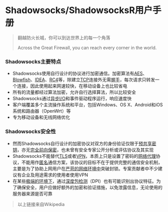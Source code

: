 # Shadowsocks/ShadowsocksR用户手册

> 翻越防火长城，你可以到达世界上的每一个角落
>
> Across the Great Firewall, you can reach every corner in the world.

### Shadowsocks主要特点

* Shadowsocks使用自行设计的协议进行加密通信。加密算法有[AES](https://zh.wikipedia.org/wiki/高级加密标准)、[Blowfish](https://zh.wikipedia.org/wiki/Blowfish_%28密码学%29)、[IDEA](https://zh.wikipedia.org/wiki/IDEA算法)、[RC4](https://zh.wikipedia.org/wiki/RC4)等，除建立[TCP](https://zh.wikipedia.org/wiki/TCP)连接外无需[握手](https://zh.wikipedia.org/wiki/握手_%28技术%29)，每次请求只转发一个连接，因此使用起来网速较快，在移动设备上也比较省电
* 所有的流量都经过算法加密，允许自行选择算法，所以比较安全
* Shadowsocks通过[异步I/O](https://zh.wikipedia.org/w/index.php?title=异步I/O&action=edit&redlink=1)和事件驱动程序运行，响应速度快
* 客户端覆盖多个主流操作系统和平台，包括Windows、OS X、Android和iOS系统和路由器（OpenWrt）等
* 专为移动设备和无线网络优化

### Shadowsocks安全性

* 然而Shadowsocks自行设计的加密协议对双方的身份验证仅限于[预共享密钥](https://zh.wikipedia.org/w/index.php?title=预共享密钥&action=edit&redlink=1)，亦无[完全前向保密](https://zh.wikipedia.org/wiki/完全前向保密)，也未曾有安全专家公开分析或评估协议及其实现
* Shadowsocks不能替代[TLS](https://zh.wikipedia.org/wiki/TLS)或者[VPN](https://zh.wikipedia.org/wiki/VPN)，本质上只是设置了密码的[网络代理](https://zh.wikipedia.org/wiki/代理服务器)协议，不能用作[匿名](https://zh.wikipedia.org/wiki/匿名)通信方案，该协议的目标不在于提供完整的通信安全机制，主要是为了协助上网用户在[严苛的网络环境中](https://zh.wikipedia.org/wiki/互联网审查)突破封锁。专案贡献者中不少建议有企业及用途需求的使用者使用VPN
* 在某些[极端的环境下](https://zh.wikipedia.org/wiki/防火长城)，通过[深度包检测](https://zh.wikipedia.org/wiki/深度包检测)（DPI）也有可能识别出协议特征。为了确保安全，用户应做好额外的加密和验证措施，以免泄露信息，无论使用的服务器来源是否可靠

> 以上链接来自Wikipedia



